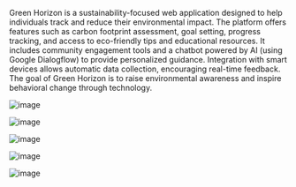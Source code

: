 Green Horizon is a sustainability-focused web application designed to help individuals track and reduce their environmental impact. The platform offers features such as carbon footprint assessment, goal setting, progress tracking, and access to eco-friendly tips and educational resources. 
It includes community engagement tools and a chatbot powered by AI (using Google Dialogflow) to provide personalized guidance. Integration with smart devices allows automatic data collection, encouraging real-time feedback. 
The goal of Green Horizon is to raise environmental awareness and inspire behavioral change through technology.


![image](https://github.com/user-attachments/assets/4b96e2f2-af6b-49f8-96ae-05c76718b1a2)

![image](https://github.com/user-attachments/assets/6bf58cb9-2294-4c0d-84cc-315349885195)

![image](https://github.com/user-attachments/assets/b9d7ec6e-d8bf-478d-80a2-8bcb95682b76)

![image](https://github.com/user-attachments/assets/ac29a164-fa4e-4b1d-a576-aa8b531d6cd0)

![image](https://github.com/user-attachments/assets/3f926e8f-c837-47e1-99a8-a75e26513686)
